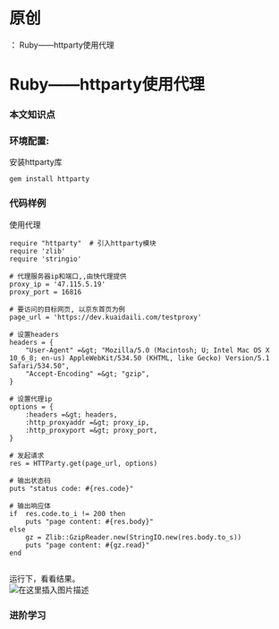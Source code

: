 # 原创
：  Ruby——httparty使用代理

# Ruby——httparty使用代理

### 本文知识点

### 环境配置:

安装httparty库

```
gem install httparty

```

### 代码样例

使用代理

```
require "httparty"  # 引入httparty模块
require 'zlib'
require 'stringio'

# 代理服务器ip和端口,,由快代理提供
proxy_ip = '47.115.5.19'
proxy_port = 16816

# 要访问的目标网页, 以京东首页为例
page_url = 'https://dev.kuaidaili.com/testproxy'

# 设置headers
headers = {
    "User-Agent" =&gt; "Mozilla/5.0 (Macintosh; U; Intel Mac OS X 10_6_8; en-us) AppleWebKit/534.50 (KHTML, like Gecko) Version/5.1 Safari/534.50",
    "Accept-Encoding" =&gt; "gzip",
}

# 设置代理ip
options = {
    :headers =&gt; headers, 
    :http_proxyaddr =&gt; proxy_ip, 
    :http_proxyport =&gt; proxy_port,
}

# 发起请求
res = HTTParty.get(page_url, options)

# 输出状态码
puts "status code: #{res.code}"

# 输出响应体
if  res.code.to_i != 200 then
    puts "page content: #{res.body}"
else
    gz = Zlib::GzipReader.new(StringIO.new(res.body.to_s))
    puts "page content: #{gz.read}" 
end


```

运行下，看看结果。<br/> <img alt="在这里插入图片描述" src="https://i-blog.csdnimg.cn/blog_migrate/492706fbfbc6be711e0043db522aa2d7.png"/>

### 进阶学习
